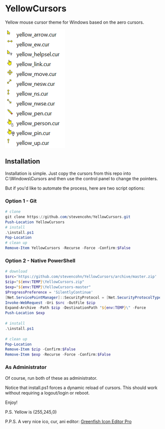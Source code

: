 # YellowCursors
Yellow mouse cursor theme for Windows based on the aero cursors.

![alt text](Yellow.png "Yellow Cursors")

## Installation

Installation is simple. Just copy the cursors from this repo into C:\Windows\Cursors
and then use the control panel to change the pointers.

But if you'd like to automate the process, here are two script options:

### Option 1 - Git

```powershell
# clone
git clone https://github.com/stevencohn/YellowCursors.git
Push-Location YellowCursors
# install
.\install.ps1
Pop-Location
# clean up
Remove-Item YellowCursors -Recurse -Force -Confirm:$False
```

### Option 2 - Native PowerShell

```powershell
# download
$src='https://github.com/stevencohn/YellowCursors/archive/master.zip'
$zip="${env:TEMP}\YellowCursors.zip"
$exp="${env:TEMP}\YellowCursors-master"
$ProgressPreference = 'SilentlyContinue'
[Net.ServicePointManager]::SecurityProtocol = [Net.SecurityProtocolType]::Tls12
Invoke-WebRequest -Uri $src -OutFile $zip
Expand-Archive -Path $zip -DestinationPath "${env:TEMP}\" -Force
Push-Location $exp

# install
.\install.ps1

# clean up
Pop-Location
Remove-Item $zip -Confirm:$False
Remove-Item $exp -Recurse -Force -Confirm:$False
```

### As Administrator

Of course, run both of these as administrator.

Notice that install.ps1 forces a dynamic reload of cursors.
This should work without requiring a logout/login or reboot.

Enjoy!

P.S. Yellow is (255,245,0)

P.P.S. A very nice ico, cur, ani editor: [Greenfish Icon Editor Pro](http://greenfishsoftware.org/gfie.php)
